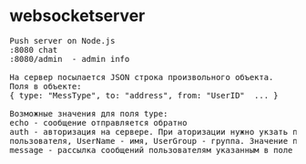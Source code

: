 # websocketserver
<pre>
Push server on Node.js 
:8080 chat 
:8080/admin  - admin info 

На сервер посылается JSON строка произвольного объекта. 
Поля в объекте: 
{ type: "MessType", to: "address", from: "UserID"  ... } 

Возможные значения для поля type:
echo - сообщение отправляется обратно 
auth - авторизация на сервере. При аторизации нужно укзать поля: UserID - id 
пользователя, UserName - имя, UserGroup - группа. Значение полей UserID, UserName, UserGroup - можно использовать в поле to сообщения типа message. 
message - рассылка сообщений пользователям указанным в поле to сообщения. В поле from нужно указывать UserID
</pre>



